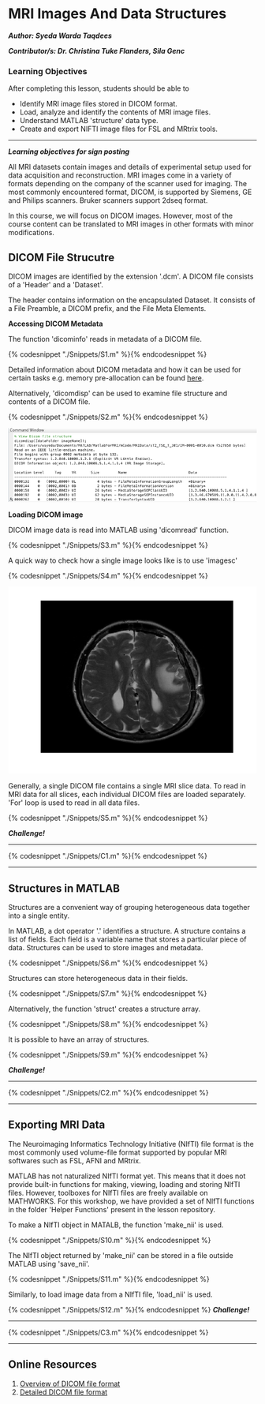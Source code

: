 # MRI Images And Data Structures

***Author: Syeda Warda Taqdees***

***Contributor/s: Dr. Christina Tuke Flanders, Sila Genc***


### Learning Objectives

After completing this lesson, students should be able to

*   Identify MRI image files stored in DICOM format.
*   Load, analyze and identify the contents of MRI image files.
*   Understand MATLAB 'structure' data type.
*   Create and export NIFTI image files for FSL and MRtrix tools.  
_______________________________________________________________

***Learning objectives for sign posting***

All MRI datasets contain images and details of experimental setup used for data acquisition and reconstruction. MRI images come in a variety of formats depending on the company of the scanner used for imaging. The most commonly encountered format, DICOM, is supported by Siemens, GE and Philips scanners. Bruker scanners support 2dseq format. 

In this course, we will focus on DICOM images. However, most of the course content can be translated to MRI images in other formats with minor modifications.

## DICOM File Strucutre

DICOM images are identified by the extension '.dcm'. A DICOM file consists of a 'Header' and a 'Dataset'. 

The header contains information on the encapsulated Dataset. It consists of a File Preamble, a DICOM prefix, and the File Meta Elements. 

**Accessing DICOM Metadata**

The function 'dicominfo' reads in metadata of a DICOM file.

 {% codesnippet "./Snippets/S1.m" %}{% endcodesnippet %}

Detailed information about DICOM metadata  and how it can be used for certain tasks e.g. memory pre-allocation can be found [here](http://au.mathworks.com/company/newsletters/articles/accessing-data-in-dicom-files.html).

Alternatively, 'dicomdisp' can be used to examine file structure and contents of a DICOM file.

{% codesnippet "./Snippets/S2.m" %}{% endcodesnippet %}

![](./BookImages/DicomInfoImg.tiff)

**Loading DICOM image**

DICOM image data is read into MATLAB using 'dicomread' function.

{% codesnippet "./Snippets/S3.m" %}{% endcodesnippet %}

A quick way to check how a single image looks like is to use 'imagesc'

{% codesnippet "./Snippets/S4.m" %}{% endcodesnippet %}

![](./BookImages/SingleBrainSlice.tiff)

Generally, a single DICOM file contains a single MRI slice data. To read in MRI data for all slices, each individual DICOM files are loaded separately. 'For' loop is used to read in all data files. 

{% codesnippet "./Snippets/S5.m" %}{% endcodesnippet %}

***Challenge!***
_________________________________________________________________
{% codesnippet "./Snippets/C1.m" %}{% endcodesnippet %}
_________________________________________________________________

## Structures in MATLAB

Structures are a convenient way of grouping heterogeneous data together into a single entity.

In MATLAB, a dot operator '.' identifies a structure. A structure contains a list of fields. Each field is a variable name that stores a particular piece of data. Structures can be used to store images and metadata.
 
{% codesnippet "./Snippets/S6.m" %}{% endcodesnippet %}

Structures can store heterogeneous data in their fields.

{% codesnippet "./Snippets/S7.m" %}{% endcodesnippet %}

Alternatively, the function 'struct' creates a structure array.

{% codesnippet "./Snippets/S8.m" %}{% endcodesnippet %}
 
 It is possible to have an array of structures. 

{% codesnippet "./Snippets/S9.m" %}{% endcodesnippet %}

***Challenge!***
_________________________________________________________________
{% codesnippet "./Snippets/C2.m" %}{% endcodesnippet %}
__________________________________________________________________


## Exporting MRI Data

The Neuroimaging Informatics Technology Initiative (NIfTI) file format is the most commonly used volume-file format supported by popular MRI softwares such as FSL, AFNI and MRtrix. 

MATLAB has not naturalized NIfTI format yet. This means that it does not provide built-in functions for making, viewing, loading and storing NIfTI files. However, toolboxes for NIfTI files are freely available on MATHWORKS. For this workshop, we have provided a set of NIfTI functions in the folder 'Helper Functions' present in the lesson repository. 

To make a NIfTI object in MATALB, the function 'make_nii' is used. 

{% codesnippet "./Snippets/S10.m" %}{% endcodesnippet %}

The NIfTI object returned by 'make_nii' can be stored in a file outside MATLAB using 'save_nii'.

{% codesnippet "./Snippets/S11.m" %}{% endcodesnippet %}

Similarly, to load image data from a NIfTI file, 'load_nii' is used. 

{% codesnippet "./Snippets/S12.m" %}{% endcodesnippet %}
***Challenge!***
_________________________________________________________________
{% codesnippet "./Snippets/C3.m" %}{% endcodesnippet %}
_________________________________________________________________


## Online Resources

1. [Overview of DICOM file format](https://www.leadtools.com/help/leadtools/v19/dicom/clib/introstruct.html)
2. [Detailed DICOM file format](http://dicom.nema.org/dicom/2013/output/chtml/part10/PS3.10.html)






